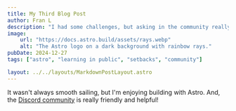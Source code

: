 ```yaml
---
title: My Third Blog Post
author: Fran L
description: "I had some challenges, but asking in the community really helped!"
image:
    url: "https://docs.astro.build/assets/rays.webp"
    alt: "The Astro logo on a dark background with rainbow rays."
pubDate: 2024-12-27
tags: ["astro", "learning in public", "setbacks", "community"]

layout: ../../layouts/MarkdownPostLayout.astro
---
```

It wasn't always smooth sailing, but I'm enjoying building with Astro. And, the [Discord community](https://astro.build/chat) is really friendly and helpful!